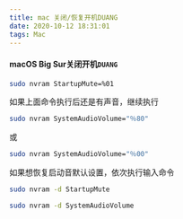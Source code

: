 ```yaml
---
title: mac 关闭/恢复开机DUANG
date: 2020-10-12 18:31:01
tags: Mac
---
```


#### macOS Big Sur关闭开机`DUANG`

```bash
sudo nvram StartupMute=%01
```

如果上面命令执行后还是有声音，继续执行

```bash
sudo nvram SystemAudioVolume="％80"
```

或

```bash
sudo nvram SystemAudioVolume="％00"
```

如果想恢复启动音默认设置，依次执行输入命令

```bash
sudo nvram -d StartupMute
```

```bash
sudo nvram -d SystemAudioVolume
```



